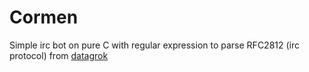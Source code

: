 # Cormen
Simple irc bot on pure C with regular expression to parse RFC2812 (irc protocol) from [datagrok](https://gist.github.com/datagrok/380449c30fd0c5cf2f30)